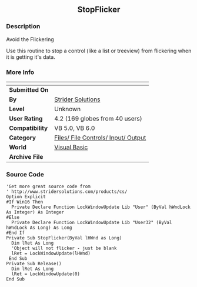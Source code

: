﻿<div align="center">

## StopFlicker


</div>

### Description

Avoid the Flickering

Use this routine to stop a control (like a list or treeview) from flickering when it is getting it's data.
 
### More Info
 


<span>             |<span>
---                |---
**Submitted On**   |
**By**             |[Strider Solutions](https://github.com/Planet-Source-Code/PSCIndex/blob/master/ByAuthor/strider-solutions.md)
**Level**          |Unknown
**User Rating**    |4.2 (169 globes from 40 users)
**Compatibility**  |VB 5\.0, VB 6\.0
**Category**       |[Files/ File Controls/ Input/ Output](https://github.com/Planet-Source-Code/PSCIndex/blob/master/ByCategory/files-file-controls-input-output__1-3.md)
**World**          |[Visual Basic](https://github.com/Planet-Source-Code/PSCIndex/blob/master/ByWorld/visual-basic.md)
**Archive File**   |[](https://github.com/Planet-Source-Code/strider-solutions-stopflicker__1-4292/archive/master.zip)





### Source Code

```
'Get more great source code from
' http://www.stridersolutions.com/products/cs/
Option Explicit
#If Win16 Then
  Private Declare Function LockWindowUpdate Lib "User" (ByVal hWndLock As Integer) As Integer
#Else
  Private Declare Function LockWindowUpdate Lib "User32" (ByVal hWndLock As Long) As Long
#End If
Private Sub StopFlicker(ByVal lHWnd as Long)
  Dim lRet As Long
  'Object will not flicker - just be blank
  lRet = LockWindowUpdate(lHWnd)
 End Sub
Private Sub Release()
  Dim lRet As Long
  lRet = LockWindowUpdate(0)
End Sub
```

